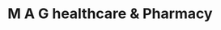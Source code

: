 ---
title: "M A G healthcare & Pharmacy"
url: /karachi/m-a-g-healthcare-and-pharmacy/
shop: medical supply
---